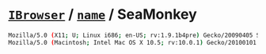 # [`IBrowser`](/api/ua-parser-js/get-browser.md) / [`name`](../name.md) / SeaMonkey

```sh
Mozilla/5.0 (X11; U; Linux i686; en-US; rv:1.9.1b4pre) Gecko/20090405 SeaMonkey/2.0b1pre
Mozilla/5.0 (Macintosh; Intel Mac OS X 10.5; rv:10.0.1) Gecko/20100101 Firefox/10.0.1 SeaMonkey/2.7.1
```